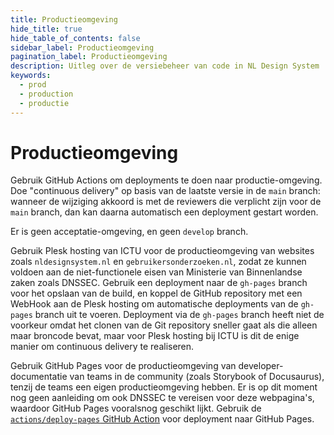 ```yaml
---
title: Productieomgeving
hide_title: true
hide_table_of_contents: false
sidebar_label: Productieomgeving
pagination_label: Productieomgeving
description: Uitleg over de versiebeheer van code in NL Design System
keywords:
  - prod
  - production
  - productie
---
```


# Productieomgeving

Gebruik GitHub Actions om deployments te doen naar productie-omgeving. Doe "continuous delivery" op basis van de laatste versie in de `main` branch: wanneer de wijziging akkoord is met de reviewers die verplicht zijn voor de `main` branch, dan kan daarna automatisch een deployment gestart worden.

Er is geen acceptatie-omgeving, en geen `develop` branch.

Gebruik Plesk hosting van ICTU voor de productieomgeving van websites zoals `nldesignsystem.nl` en `gebruikersonderzoeken.nl`, zodat ze kunnen voldoen aan de niet-functionele eisen van Ministerie van Binnenlandse zaken zoals DNSSEC. Gebruik een deployment naar de `gh-pages` branch voor het opslaan van de build, en koppel de GitHub repository met een WebHook aan de Plesk hosting om automatische deployments van de `gh-pages` branch uit te voeren. Deployment via de `gh-pages` branch heeft niet de voorkeur omdat het clonen van de Git repository sneller gaat als die alleen maar broncode bevat, maar voor Plesk hosting bij ICTU is dit de enige manier om continuous delivery te realiseren.

Gebruik GitHub Pages voor de productieomgeving van developer-documentatie van teams in de community (zoals Storybook of Docusaurus), tenzij de teams een eigen productieomgeving hebben. Er is op dit moment nog geen aanleiding om ook DNSSEC te vereisen voor deze webpagina's, waardoor GitHub Pages vooralsnog geschikt lijkt. Gebruik de [`actions/deploy-pages` GitHub Action](http://github.com/actions/deploy-pages) voor deployment naar GitHub Pages.
